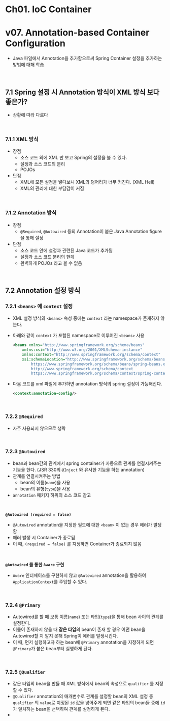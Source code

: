 # Ch01. IoC Container

# v07. Annotation-based Container Configuration

- Java 파일에서 Annotation을 추가함으로써 Spring Container 설정을 추가하는 방법에 대해 학습

<br>

## 7.1 Spring 설정 시 Annotation 방식이 XML 방식 보다 좋은가?

- 상황에 따라 다르다

<br>

### 7.1.1 XML 방식

- 장점
  - 소스 코드 외에 XML 만 보고 Spring의 설정을 볼 수 있다.
  - 설정과 소스 코드의 분리
  - POJOs
- 단점
  - XML에 모든 설정을 넣다보니 XML의 덩어리가 너무 커진다. (XML Hell)
  - XML의 관리에 대한 부담감이 커짐

<br>

### 7.1.2 Annotation 방식

- 장점
  - `@Required`, `@Autowired` 등의 Annotation이 붙은 Java Annotation figure 을 통해 설정
- 단점
  - 소스 코드 안에 설정과 관련된 Java 코드가 추가됨
  - 설정과 소스 코드 분리의 한계
  - 완벽하게 POJOs 라고 볼 수 없음

<br>

## 7.2 Annotation 설정 방식

### 7.2.1 `<beans>` 에 `context` 설정

- XML 설정 방식의 `<beans>` 속성 중에는 `context` 라는 namespace가  존재하지 않는다.

- 아래와 같이 `context` 가 포함된 namespace로 이루어진 `<beans>` 사용

  ```xml
  <beans xmlns="http://www.springframework.org/schema/beans"
      xmlns:xsi="http://www.w3.org/2001/XMLSchema-instance"
      xmlns:context="http://www.springframework.org/schema/context"
      xsi:schemaLocation="http://www.springframework.org/schema/beans
          https://www.springframework.org/schema/beans/spring-beans.xsd
          http://www.springframework.org/schema/context
          https://www.springframework.org/schema/context/spring-context.xsd">
  ```

- 다음 코드를 xml 파일에 추가하면 annotation 방식의 spring 설정이 가능해진다.

  ```xml
  <context:annotation-config/>
  ```

<br>

### 7.2.2 `@Required`

- 자주 사용되지 않으므로 생략

<br>

### 7.2.3 `@Autowired`

- bean과 bean간의 관계에서 spring container가 자동으로 관계를 연결시켜주는 기능을 한다.
  (JSR 330의 `@Inject` 와 유사한 기능을 하는 annotation)
- 관계를 연결시켜주는 방법
  - bean의 이름(`name`)을 사용
  - bean의 유형(`type`)을 사용
- `annotation` 패키지 하위의 소스 코드 참고

<br>

**`@Autowired (required = false)`**

- `@Autowired` annotation을 지정한 필드에 대한 `<bean>` 이 없는 경우 에러가 발생함
- 에러 발생 시 Container가 종료됨
- 이 때, `(required = false)` 를 지정하면 Container가 종료되지 않음

<br>

**`@Autowired` 를 통한 `Aware` 구현**

- `Aware` 인터페이스를 구현하지 않고 `@Autowired` annotation을 활용하여 `ApplicationContext`를 주입할 수 있다.

<br>

### 7.2.4 `@Primary`

- Autowired를 할 때 보통 이름(`name`) 또는 타입(`type`)을 통해 bean 사이의 관계를 설정한다.
- 이름이 존재하지 않을 때 **같은 타입**의 bean이 존재 할 경우 어떤 bean을 Autowired할 지 알지 못해 Spring이 에러를 발생시킨다.
- 이 때, 먼저 실행하고자 하는 bean에 `@Primary`  annotation을 지정하게 되면 `@Primary`가 붙은 bean부터 실행하게 된다.

<br>

### 7.2.5 `@Qualifier`

- 같은 타입의 bean을 만들 때 XML 방식에서 bean의 속성으로 `qualifier` 를 지정할 수 있다.
- `@Qualifier` annotation의 매개변수로 관계를 설정할 bean의 XML 설정 중 `qualifier` 의 `value`로 지정된 `id` 값을 넣어주게 되면 같은 타입의 bean들 중에 `id`가 일치하는 bean을 선택하여 관계를 설정하게 된다.
- 